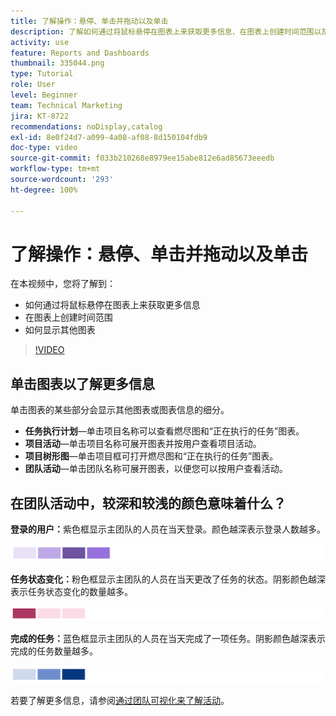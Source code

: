 ```yaml
---
title: 了解操作：悬停、单击并拖动以及单击
description: 了解如何通过将鼠标悬停在图表上来获取更多信息、在图表上创建时间范围以及如何显示其他图表，所有这些都可在 [!UICONTROL Enhanced analytics] 中实现。
activity: use
feature: Reports and Dashboards
thumbnail: 335044.png
type: Tutorial
role: User
level: Beginner
team: Technical Marketing
jira: KT-8722
recommendations: noDisplay,catalog
exl-id: 8e0f24d7-a099-4a08-af08-8d150104fdb9
doc-type: video
source-git-commit: f033b210268e8979ee15abe812e6ad85673eeedb
workflow-type: tm+mt
source-wordcount: '293'
ht-degree: 100%

---
```


# 了解操作：悬停、单击并拖动以及单击

在本视频中，您将了解到：

* 如何通过将鼠标悬停在图表上来获取更多信息
* 在图表上创建时间范围
* 如何显示其他图表

>[!VIDEO](https://video.tv.adobe.com/v/335044/?quality=12&learn=on)

## 单击图表以了解更多信息

单击图表的某些部分会显示其他图表或图表信息的细分。

* **任务执行计划**—单击项目名称可以查看燃尽图和“正在执行的任务”图表。
* **项目活动**—单击项目名称可展开图表并按用户查看项目活动。
* **项目树形图**—单击项目框可打开燃尽图和“正在执行的任务”图表。
* **团队活动**—单击团队名称可展开图表，以便您可以按用户查看活动。

## 在团队活动中，较深和较浅的颜色意味着什么？

**登录的用户：**&#x200B;紫色框显示主团队的人员在当天登录。颜色越深表示登录人数越多。

![紫色阴影框的图像](assets/purple-shaded-boxes.png)

**任务状态变化：**&#x200B;粉色框显示主团队的人员在当天更改了任务的状态。阴影颜色越深表示任务状态变化的数量越多。

![粉红色阴影框的图像](assets/pink-shaded-boxes.png)

**完成的任务：**&#x200B;蓝色框显示主团队的人员在当天完成了一项任务。阴影颜色越深表示完成的任务数量越多。

![蓝色阴影框的图像](assets/blue-shaded-boxes.png)

若要了解更多信息，请参阅[通过团队可视化来了解活动](https://experienceleague.adobe.com/docs/workfront/using/reporting/enhanced-analytics/activity-by-team-overview.html?lang=zh-Hans)。
